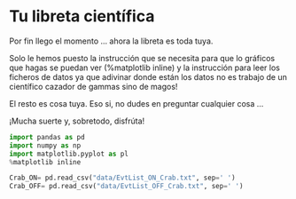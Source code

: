 
# Tu libreta científica 

Por fin llego el momento ... ahora la libreta es toda tuya.

Solo le hemos puesto la instrucción que se necesita para que lo gráficos que hagas se puedan ver (%matplotlib inline) y la instrucción para leer los ficheros de datos ya que adivinar donde están los datos no es trabajo de un científico cazador de gammas sino de magos!

El resto es cosa tuya. Eso si, no dudes en preguntar cualquier cosa ...

¡Mucha suerte y, sobretodo, disfrúta!


```python
import pandas as pd
import numpy as np
import matplotlib.pyplot as pl
%matplotlib inline
```


```python
Crab_ON= pd.read_csv("data/EvtList_ON_Crab.txt", sep=' ')
Crab_OFF= pd.read_csv("data/EvtList_OFF_Crab.txt", sep=' ')
```
